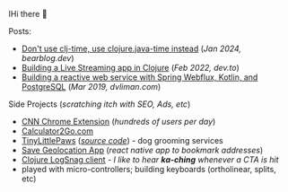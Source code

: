 IHi there 👋

Posts: 
 - [Don't use clj-time, use clojure.java-time instead](https://dvliman.bearblog.dev/dont-use-clj-time-use-clojurejava-time-instead/) (*Jan 2024, bearblog.dev*)
 - [Building a Live Streaming app in Clojure](https://dev.to/dvliman/building-a-live-streaming-app-in-clojure-329m) (*Feb 2022, dev.to*)
 - [Building a reactive web service with Spring Webflux, Kotlin, and PostgreSQL](https://dvliman.github.io/post/spring-webflux-kotlin-postgresql/) (*Mar 2019, dvliman.com*)

Side Projects (*scratching itch with SEO, Ads, etc*)
 - [CNN Chrome Extension](https://github.com/dvliman/cnn-chrome-extension) (*hundreds of users per day*)
 - [Calculator2Go.com](https://calculator2go.com/)
 - [TinyLittlePaws](https://tinylittlepaws.com/) ([*source code*](https://github.com/dvliman/paws)) - dog grooming services
 - [Save Geolocation App](https://github.com/dvliman/r3) (*react native app to bookmark addresses*)
 - [Clojure LogSnag client](https://github.com/dvliman/logsnag) - *I like to hear **ka-ching** whenever a CTA is hit*
 - played with micro-controllers; building keyboards (ortholinear, splits, etc)
   
